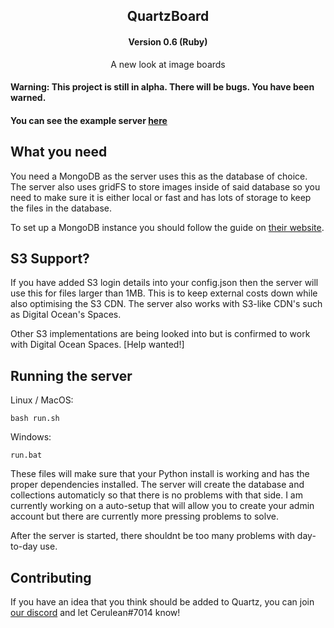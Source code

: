 <h2 align="center">
QuartzBoard
</h2> 
<h4 align="center">Version 0.6 (Ruby)</h4>
<p align="center">A new look at image boards</p>

#### Warning: This project is still in alpha. There will be bugs. You have been warned.
#### You can see the example server [here](https://quartzboard.org/)

## What you need
You need a MongoDB as the server uses this as the database of choice. The server also uses gridFS to store images inside of said database so you need to make sure it is either local or fast and has lots of storage to keep the files in the database. 

To set up a MongoDB instance you should follow the guide on [their website](https://docs.mongodb.com/manual/installation/).

## S3 Support?
If you have added S3 login details into your config.json then the server will use this for files larger than 1MB. This is to keep external costs down while also optimising the S3 CDN. The server also works with S3-like CDN's such as Digital Ocean's Spaces.

Other S3 implementations are being looked into but is confirmed to work with Digital Ocean Spaces. [Help wanted!]

## Running the server

Linux / MacOS:
```
bash run.sh
```
Windows:
```
run.bat
```

These files will make sure that your Python install is working and has the proper dependencies installed. The server will create the database and collections automaticly so that there is no problems with that side. I am currently working on a auto-setup that will allow you to create your admin account but there are currently more pressing problems to solve.

After the server is started, there shouldnt be too many problems with day-to-day use. 

## Contributing
If you have an idea that you think should be added to Quartz, you can join [our discord](https://discord.gg/Sz2qQJt) and let Cerulean#7014 know!
